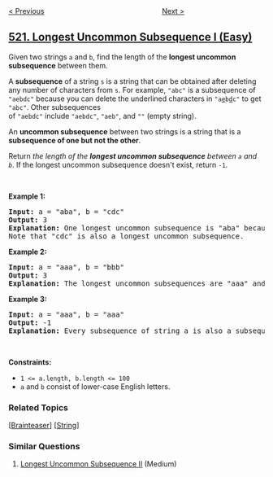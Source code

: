 <!--|This file generated by command(leetcode description); DO NOT EDIT.    |-->
<!--+----------------------------------------------------------------------+-->
<!--|@author    openset <openset.wang@gmail.com>                           |-->
<!--|@link      https://github.com/openset                                 |-->
<!--|@home      https://github.com/openset/leetcode                        |-->
<!--+----------------------------------------------------------------------+-->

[< Previous](../detect-capital "Detect Capital")
　　　　　　　　　　　　　　　　
[Next >](../longest-uncommon-subsequence-ii "Longest Uncommon Subsequence II")

## [521. Longest Uncommon Subsequence I (Easy)](https://leetcode.com/problems/longest-uncommon-subsequence-i "最长特殊序列 Ⅰ")

<p>Given two strings <code>a</code>&nbsp;and <code>b</code>, find the length of the&nbsp;<strong>longest uncommon subsequence</strong>&nbsp;between them.</p>

<p>A&nbsp;<b>subsequence</b>&nbsp;of&nbsp;a string&nbsp;<code>s</code>&nbsp;is a string that can be obtained after deleting any number of characters from <code>s</code>. For example, <code>&quot;abc&quot;</code>&nbsp;is a subsequence of <code>&quot;aebdc&quot;</code>&nbsp;because you can delete the underlined characters in&nbsp;<code>&quot;a<u>e</u>b<u>d</u>c&quot;</code>&nbsp;to get <code>&quot;abc&quot;</code>. Other subsequences of&nbsp;<code>&quot;aebdc&quot;</code>&nbsp;include&nbsp;<code>&quot;aebdc&quot;</code>,&nbsp;<code>&quot;aeb&quot;</code>,&nbsp;and&nbsp;<code>&quot;&quot;</code>&nbsp;(empty string).</p>

<p>An&nbsp;<strong>uncommon subsequence</strong>&nbsp;between two strings&nbsp;is a string that is a <strong>subsequence of one&nbsp;but not the other</strong>.</p>

<p>Return <em>the length of the <strong>longest uncommon subsequence</strong>&nbsp;between <code>a</code>&nbsp;and <code>b</code></em>. If the longest uncommon subsequence doesn&#39;t exist, return <code>-1</code>.</p>

<p>&nbsp;</p>
<p><strong>Example 1:</strong></p>

<pre>
<strong>Input:</strong> a = &quot;aba&quot;, b = &quot;cdc&quot;
<strong>Output:</strong> 3
<strong>Explanation:</strong> One longest uncommon subsequence is &quot;aba&quot; because &quot;aba&quot; is a subsequence of &quot;aba&quot; but not &quot;cdc&quot;.
Note that &quot;cdc&quot; is also a longest uncommon subsequence.
</pre>

<p><strong>Example 2:</strong></p>

<pre>
<strong>Input:</strong> a = &quot;aaa&quot;, b = &quot;bbb&quot;
<strong>Output:</strong> 3
<strong>Explanation:</strong>&nbsp;The longest uncommon subsequences are &quot;aaa&quot; and &quot;bbb&quot;.
</pre>

<p><strong>Example 3:</strong></p>

<pre>
<strong>Input:</strong> a = &quot;aaa&quot;, b = &quot;aaa&quot;
<strong>Output:</strong> -1
<strong>Explanation:</strong>&nbsp;Every subsequence of string a is also a subsequence of string b. Similarly, every subsequence of string b is also a subsequence of string a.
</pre>

<p>&nbsp;</p>
<p><strong>Constraints:</strong></p>

<ul>
	<li><code>1 &lt;= a.length, b.length &lt;= 100</code></li>
	<li><code>a</code> and <code>b</code> consist of lower-case English letters.</li>
</ul>

### Related Topics
  [[Brainteaser](../../tag/brainteaser/README.md)]
  [[String](../../tag/string/README.md)]

### Similar Questions
  1. [Longest Uncommon Subsequence II](../longest-uncommon-subsequence-ii) (Medium)
